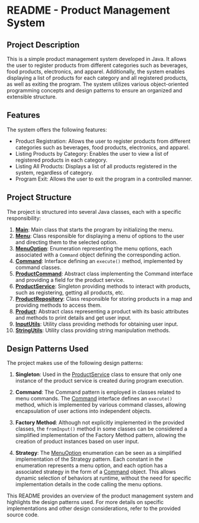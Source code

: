 # README - Product Management System

## Project Description
This is a simple product management system developed in Java. It allows the user to register products from different categories such as beverages, food products, electronics, and apparel. Additionally, the system enables displaying a list of products for each category and all registered products, as well as exiting the program. The system utilizes various object-oriented programming concepts and design patterns to ensure an organized and extensible structure.

## Features
The system offers the following features:
- Product Registration: Allows the user to register products from different categories such as beverages, food products, electronics, and apparel.
- Listing Products by Category: Enables the user to view a list of registered products in each category.
- Listing All Products: Displays a list of all products registered in the system, regardless of category.
- Program Exit: Allows the user to exit the program in a controlled manner.

## Project Structure
The project is structured into several Java classes, each with a specific responsibility:

1. **[Main](./src/main/java/andre/chamis/Main.java)**: Main class that starts the program by initializing the menu.
2. **[Menu](./src/main/java/andre/chamis/application/menu/Menu.java)**: Class responsible for displaying a menu of options to the user and directing them to the selected option.
3. **[MenuOption](./src/main/java/andre/chamis/application/menu/MenuOption.java)**: Enumeration representing the menu options, each associated with a `Command` object defining the corresponding action.
4. **[Command](src/main/java/andre/chamis/application/command)**: Interface defining an `execute()` method, implemented by command classes.
5. **[ProductCommand](src/main/java/andre/chamis/application/command/product/ProductCommand.java)**: Abstract class implementing the Command interface and providing a field for the product service.
6. **[ProductService](./src/main/java/andre/chamis/services/ProductService.java)**: Singleton providing methods to interact with products, such as registering, getting all products, etc.
7. **[ProductRepository](./src/main/java/andre/chamis/repo/ProductRepository.java)**: Class responsible for storing products in a map and providing methods to access them.
8. **[Product](./src/main/java/andre/chamis/domain/product/Product.java)**: Abstract class representing a product with its basic attributes and methods to print details and get user input.
9. **[InputUtils](./src/main/java/andre/chamis/utils/InputUtils.java)**: Utility class providing methods for obtaining user input.
10. **[StringUtils](./src/main/java/andre/chamis/utils/StringUtils.java)**: Utility class providing string manipulation methods.

## Design Patterns Used
The project makes use of the following design patterns:

1. **Singleton**: Used in the [ProductService](./src/main/java/andre/chamis/services/ProdutoService.java) class to ensure that only one instance of the product service is created during program execution.

2. **Command**: The Command pattern is employed in classes related to menu commands. The [Command](src/main/java/andre/chamis/application/command) interface defines an `execute()` method, which is implemented by various command classes, allowing encapsulation of user actions into independent objects.

3. **Factory Method**: Although not explicitly implemented in the provided classes, the `fromInput()` method in some classes can be considered a simplified implementation of the Factory Method pattern, allowing the creation of product instances based on user input.

4. **Strategy**: The [MenuOption](./src/main/java/andre/chamis/application/menu/MenuOption.java) enumeration can be seen as a simplified implementation of the Strategy pattern. Each constant in the enumeration represents a menu option, and each option has a associated strategy in the form of a [Command](src/main/java/andre/chamis/application/command) object. This allows dynamic selection of behaviors at runtime, without the need for specific implementation details in the code calling the menu options.

This README provides an overview of the product management system and highlights the design patterns used. For more details on specific implementations and other design considerations, refer to the provided source code.
